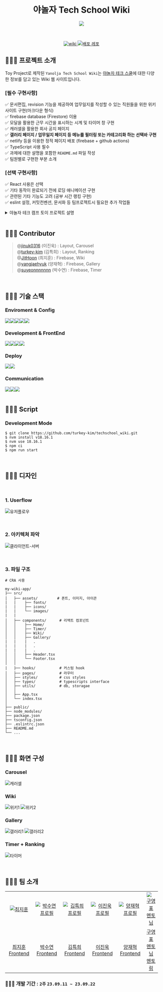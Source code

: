 <div align="center">
  <h1>야놀자 Tech School Wiki</h1>
  <img src="https://github.com/turkey-kim/techschool_wiki/assets/101972330/174d1fa7-4522-4ff7-91cd-cadcf49330a5" />
</div>

<br>
<br>

<p align="center">
  <a href="https://techschool-wiki.web.app/">
    <img src="https://img.shields.io/badge/야놀자 Tech Scool Wiki-pink?style=for-the-badge&logoColor=white" alt="wiki"/>
  </a>
  <a href="https://github.com/turkey-kim/techschool_wiki">
    <img src="https://img.shields.io/badge/배포 repository-212125?style=for-the-badge&logoColor=white" alt="배포 레포"/>
  </a>
</p>

## 🧑🏻‍💻 프로젝트 소개
Toy Project로 제작된 `Yanolja Tech School Wiki`는 [야놀자 테크 스쿨](https://fastcampus.co.kr/b2g_yanoljatechschool)에 대한 다양한 정보를 담고 있는 Wiki 웹 사이트입니다.

### [필수 구현사항]

✅ 문서편집, revision 기능을 제공하여 업무일지를 작성할 수 있는 직원들을 위한 위키사이트 구현(마크다운 형식)  
✅  firebase database (Firestore) 이용  
✅  모달을 활용한 근무 시간을 표시하는 시계 및 타이머 창 구현  
✅  캐러셀을 활용한 회사 공지 페이지  
✅  **갤러리 페이지 / 업무일지 페이지 등 메뉴를 필터링 또는 카테고리화 하는 선택바 구현**  
✅  netlify 등을 이용한 정적 페이지 배포 (firebase + github actions)  
✅  TypeScript 사용 필수  
✅  과제에 대한 설명을 포함한 `README.md` 파일 작성  
✅  팀원별로 구현한 부분 소개  

### [선택 구현사항]

✅  React 사용은 선택  
✅  기타 동작이 완료되기 전에 로딩 애니메이션 구현  
✅  관련된 기타 기능도 고려 (공부 시간 랭킹 구현)  
✅  eslint 설정, 커밋컨벤션, 문서화 등 팀프로젝트시 필요한 추가 작업들  

<details>
<summary>야놀자 테크 캠프 토이 프로젝트 설명</summary>

# **📅 직원들을 위한 위키 사이트**

직원들을 위한 위키 사이트를 만들어보세요!
위키 사이트에는 위키 뿐 아니라 여러 기능이 추가되어야 합니다!

### **[과제 수행 및 제출 방법]**

1. 현재 저장소를 로컬에 클론(Clone)합니다.
2. 자신의 팀명으로 브랜치를 생성합니다.(구분 가능하도록 팀명을 꼭 파스칼케이스로 표시하세요, git branch Y_FE_Toy1_Team13)
3. 자신의 팀명 브랜치에서 과제를 수행합니다.
4. 과제 수행이 완료되면, 자신의 팀명 브랜치를 원격 저장소에 푸시(Push)합니다.(main 브랜치에 푸시하지 않도록 꼭 주의하세요, git push origin Y_FE_Toy1_Team13)
5. 저장소에서 main 브랜치를 대상으로 Pull Request 생성하면, 과제 제출이 완료됩니다!(E.g, main <== Y_FE_Toy1_Team13)
6. Pull Request 링크를 LMS로도 제출해 주셔야 합니다.
7. main 혹은 다른 사람의 브랜치로 절대 병합하지 않도록 주의하세요!
8. Pull Request에서 보이는 설명을 다른 사람들이 이해하기 쉽도록 꼼꼼하게 작성하세요!
9. Pull Request에서 과제 제출 후 절대 병합(Merge)하지 않도록 주의하세요!
10. 과제 수행 및 제출 과정에서 문제가 발생한 경우, 바로 담당 멘토나 강사님께 얘기하세요!

### **[필수 구현사항]**

[ ] 문서편집, revision 기능을 제공하여 업무일지를 작성할 수 있는 직원들을 위한 위키사이트 구현(마크다운 형식)  
[ ]  firebase database (Firestore) 이용  
[ ]  모달을 활용한 근무 시간을 표시하는 시계 및 타이머 창 구현  
[ ]  캐러셀을 활용한 회사 공지 페이지  
[ ]  **갤러리 페이지 / 업무일지 페이지 등 메뉴를 필터링 또는 카테고리화 하는 선택바 구현**  
[ ]  netlify 등을 이용한 정적 페이지 배포  
[ ]  TypeScript 사용 필수  
[ ]  과제에 대한 설명을 포함한 `README.md` 파일 작성  
[ ]  팀원별로 구현한 부분 소개  

### **[선택 구현사항]**

[ ]  React 사용은 선택  
[ ]  기타 동작이 완료되기 전에 로딩 애니메이션 구현  
[ ]  페이지네이션  
[ ]  관련된 기타 기능도 고려  
[ ]  eslint 설정, 커밋컨벤션, 문서화 등 팀프로젝트시 필요한 추가 작업들  

</details>

<br/>

## 🧑🏻‍💻 Contributor
> @[jinuk0316](https://github.com/jinuk0316) (이진욱) : Layout, Carousel  
@[turkey-kim](https://github.com/turkey-kim) (김특희) : Layout, Ranking  
@[JitHoon](https://github.com/JitHoon) (최지훈) : Firebase, Wiki  
@[yangjaehyuk](https://github.com/yangjaehyuk) (양재혁) : Firebase, Gallery  
@[suyeonnnnnnn](https://github.com/suyeonnnnnnn) (박수연) : Firebase, Timer  

<br/>

## 🧑🏻‍💻 기술 스택

### Enviroment & Config

<div style="display: flex;">
  <img src="https://img.shields.io/badge/visual studio code-007ACC?style=for-the-badge&logo=visual studio&logoColor=white" />
  <img src="https://img.shields.io/badge/github-181717?style=for-the-badge&logo=github&logoColor=white" />
  <img src="https://img.shields.io/badge/git-F05032?style=for-the-badge&logo=git&logoColor=white" />
  <img src="https://img.shields.io/badge/ESLint-4B3263?style=for-the-badge&logo=eslint&logoColor=white" />
  <img src="https://img.shields.io/badge/npm-CB3837?style=for-the-badge&logo=npm&logoColor=white" />
</div>

### Development & FrontEnd

<div style="display: flex;">
  <img src="https://img.shields.io/badge/html5-%23E34F26.svg?style=for-the-badge&logo=html5&logoColor=white" />
  <img src="https://img.shields.io/badge/css3-1572B6?style=for-the-badge&logo=css3&logoColor=white" />
  <img src="https://img.shields.io/badge/react (CRA)-61DAFB?style=for-the-badge&logo=react&logoColor=black" />
  <img src="https://img.shields.io/badge/typescript-%23007ACC.svg?style=for-the-badge&logo=typescript&logoColor=white" />
</div>
    
### Deploy

<div style="display: flex;">
  <img src="https://img.shields.io/badge/firebase-%23039BE5.svg?style=for-the-badge&logo=firebase" />
  <img src="https://img.shields.io/badge/github actions-%232671E5.svg?style=for-the-badge&logo=githubactions&logoColor=white" />
</div>

### Communication

<div style="display: flex;">
  <img src="https://img.shields.io/badge/jirasoftware-0052CC?style=for-the-badge&logo=jirasoftware&logoColor=white" />
  <img src="https://img.shields.io/badge/notion-000000?style=for-the-badge&logo=notion&logoColor=white" />
  <img src="https://img.shields.io/badge/googlesheets-34A853?style=for-the-badge&logo=googlesheets&logoColor=white" />
</div>

<br/>

## 🧑🏻‍💻 Script

### Development Mode
```
$ git clone https://github.com/turkey-kim/techschool_wiki.git
$ nvm install v18.16.1
$ nvm use 18.16.1
$ npm ci
$ npm run start
```

<br/>

## 🧑🏻‍💻 디자인

<br/>

### 1. Userflow

![유저플로우](https://github.com/turkey-kim/techschool_wiki/assets/101972330/1e1086f4-5a51-4016-b621-5e0558966733)

<br/>

### 2. 아키텍쳐 파악

![클라이언트-서버](https://github.com/turkey-kim/techschool_wiki/assets/101972330/f24ba60a-cbb8-4760-8a9b-f734b4ed8ce5)


<br/>

### 3. 파일 구조

```
# CRA 사용

my-wiki-app/
├── src/
│   ├── assets/         # 폰트, 이미지, 아이콘
|   |    ├── fonts/
|   |    ├── icons/
|   |    └── images/
|   |   
│   ├── components/      # 리액트 컴포넌트
│   │    ├── Home/
│   │    ├── Timer/
│   │    ├── Wiki/
│   │    ├── Gallery/
|   |    |   .
|   |    |   .
|   |    |   .
│   │    ├── Header.tsx
│   │    └── Footer.tsx
│   │ 
|   ├── hooks/           # 커스텀 hook
│   ├── pages/           # 라우터
│   ├── styles/          # css styles
│   ├── types/           # typescripts interface
│   ├── utils/           # db, storagae
│   │ 
│   ├── App.tsx
│   └── index.tsx
│
├── public/
├── node_modules/
├── package.json
├── tsconfig.json
├── .eslintrc.json
├── README.md
└── ...
```

<br/>

## 🧑🏻‍💻 화면 구성

### Carousel
![캐러셀](https://github.com/turkey-kim/techschool_wiki/assets/101972330/d8a43646-4a6a-440f-842f-6f5217b42c11)

### Wiki
![위키1](https://github.com/turkey-kim/techschool_wiki/assets/101972330/a0e55344-ff8e-440c-8883-9b25e93e05ec)
![위키2](https://github.com/turkey-kim/techschool_wiki/assets/101972330/bf339e97-4e6d-4fb5-86bb-cd30afa9d088)

### Gallery
![갤러리1](https://github.com/turkey-kim/techschool_wiki/assets/101972330/2439807e-9457-4f50-9f4f-ac17d2c61a1e)
![갤러리2](https://github.com/turkey-kim/techschool_wiki/assets/101972330/9b403572-0f27-425f-9c1a-5da32f0f05ef)

### Timer + Ranking
![타이머](https://github.com/turkey-kim/techschool_wiki/assets/101972330/7812cc2c-90b6-49d1-b939-22ede5c6c67a)


<br/>

## 🧑🏻‍💻 팀 소개

<table>
  <tr>
    <td align="center" width="150px">
      <a href="https://github.com/JitHoon" target="_blank">
        <img src="https://github.com/JitHoon/Jithoon/assets/101972330/fcb2018b-19eb-4dfe-bd2d-ac7d89e7da9f" alt="최지훈" />
      </a>
    </td>
    <td align="center" width="150px">
      <a href="https://github.com/suyeonnnnnnn" target="_blank">
        <img src="https://github.com/suyeonnnnnnn/Wavve-Clone/assets/92326949/ce3f8e37-81f2-4b91-a396-ccfc95f3e216" alt="박수연 프로필" />
      </a>
    </td>
    <td align="center" width="150px">
      <a href="https://github.com/turkey-kim" target="_blank">
        <img src="https://github.com/turkey-kim/techschool_wiki/assets/83493231/08f53bea-eede-4c8e-9bb6-ab70ebca4eaa" alt="김특희 프로필" />
      </a>
    </td>
    <td align="center" width="150px">
      <a href="https://github.com/jinuk0316" target="_blank">
        <img src="https://user-images.githubusercontent.com/59171592/269468086-d7053b41-da92-4ec8-8cec-15d0f6e70db8.jpeg" alt="이진욱 프로필" />
      </a>
    </td>
    <td align="center" width="150px">
      <a href="https://github.com/yangjaehyuk" target="_blank">
        <img src="https://github.com/yangjaehyuk/2nd-project/assets/37584686/70b60fef-4603-4d39-aafd-166acd4e1030" alt="양재혁 프로필" />
      </a>
    </td>
    <td align="center" width="150px">
      <a href="https://github.com/dobestan" target="_blank">
        <img src="https://ca.slack-edge.com/T057XJP4T34-U05F6EF84G5-0a8c83659882-512" alt="구영표 멘토님" />
      </a>
    </td>
  </tr>
  <tr> 
    <td align="center">
      <a href="https://github.com/JitHoon" target="_blank">
        최지훈<br />
        Frontend
      </a>
    </td>
    <td align="center">
      <a href="https://github.com/suyeonnnnnnn" target="_blank">
        박수연<br />
        Frontend
      </a>
    </td>
    <td align="center">
      <a href="https://github.com/turkey-kim" target="_blank">
        김특희<br />
        Frontend
      </a>
    </td>
    <td align="center">
      <a href="https://github.com/jinuk0316" target="_blank">
        이진욱<br />
        Frontend
      </a>
    </td>
    <td align="center">
      <a href="https://github.com/yangjaehyuk" target="_blank">
        양재혁<br />
        Frontend
      </a>
    </td>
    <td align="center">
      <a href="https://github.com/dobestan" target="_blank">
        구영표 멘토님<br /> 
        멘토링
      </a>
    </td>
  </tr>
</table>

### 🧑🏻‍💻 개발 기간 :  `2주` `23.09.11 ~ 23.09.22`